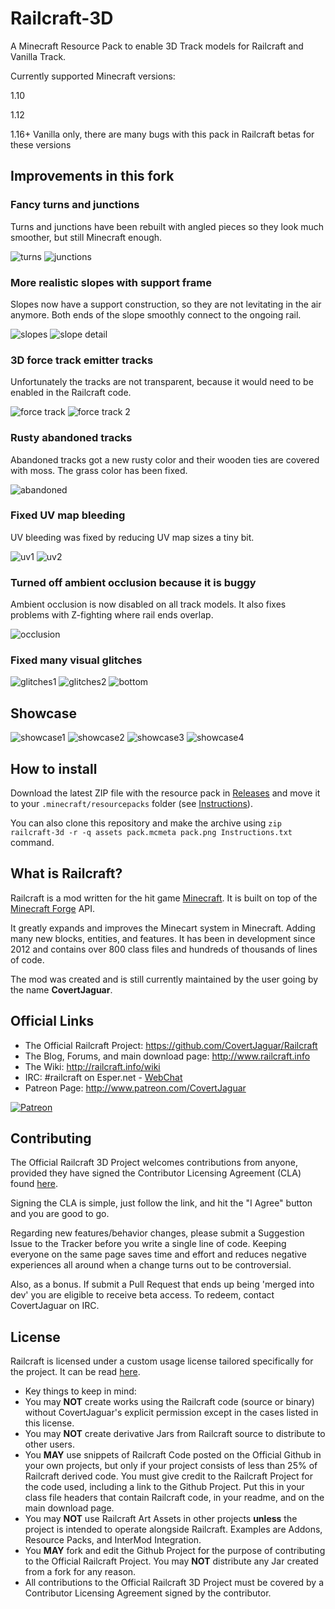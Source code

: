 # Railcraft-3D
A Minecraft Resource Pack to enable 3D Track models for Railcraft and Vanilla Track.

Currently supported Minecraft versions:

1.10

1.12

1.16+ Vanilla only, there are many bugs with this pack in Railcraft betas for these versions

## Improvements in this fork

### Fancy turns and junctions

Turns and junctions have been rebuilt with angled pieces so they look much smoother, 
but still Minecraft enough.

![turns](showcase/turns.png)
![junctions](showcase/junctions.png)

### More realistic slopes with support frame

Slopes now have a support construction, so they are not levitating in the air anymore.
Both ends of the slope smoothly connect to the ongoing rail.

![slopes](showcase/slopes.png)
![slope detail](showcase/slope_detail.png)

### 3D force track emitter tracks

Unfortunately the tracks are not transparent, because it would need to be enabled in the Railcraft code.

![force track](showcase/force_track.png)
![force track 2](showcase/force_track2.png)


### Rusty abandoned tracks

Abandoned tracks got a new rusty color and their wooden ties are covered with moss.
The grass color has been fixed.

![abandoned](showcase/abandoned.png)

### Fixed UV map bleeding

UV bleeding was fixed by reducing UV map sizes a tiny bit.

![uv1](showcase/uv1.png)
![uv2](showcase/uv2.png)

### Turned off ambient occlusion because it is buggy

Ambient occlusion is now disabled on all track models.
It also fixes problems with Z-fighting where rail ends overlap. 

![occlusion](showcase/occlusion.png)

### Fixed many visual glitches

![glitches1](showcase/glitches1.png)
![glitches2](showcase/glitches2.png)
![bottom](showcase/bottom.png)

## Showcase

![showcase1](showcase/showcase1.png)
![showcase2](showcase/showcase2.png)
![showcase3](showcase/showcase3.png)
![showcase4](showcase/showcase4.png)

## How to install

Download the latest ZIP file with the resource pack in [Releases](releases)
and move it to your `.minecraft/resourcepacks` folder (see [Instructions](Instructions.txt)).

You can also clone this repository and make the archive using 
`zip railcraft-3d -r -q assets pack.mcmeta pack.png Instructions.txt` 
command.

## What is Railcraft?

Railcraft is a mod written for the hit game [Minecraft](https://minecraft.net/). It is built on top of the [Minecraft Forge](https://github.com/MinecraftForge) API.

It greatly expands and improves the Minecart system in Minecraft. Adding many new blocks, entities, and features. It has been in development since 2012 and contains over 800 class files and hundreds of thousands of lines of code.

The mod was created and is still currently maintained by the user going by the name **CovertJaguar**.

## Official Links

* The Official Railcraft Project: https://github.com/CovertJaguar/Railcraft
* The Blog, Forums, and main download page: http://www.railcraft.info
* The Wiki: http://railcraft.info/wiki
* IRC: #railcraft on Esper.net - [WebChat](http://webchat.esper.net/?nick=RailcraftGithub...&channels=railcraft&prompt=1)
* Patreon Page: http://www.patreon.com/CovertJaguar

<a href="http://www.patreon.com/CovertJaguar"> ![Patreon](http://www.railcraft.info/wp-content/uploads/2014/05/Patreon.png)</a>

## Contributing

The Official Railcraft 3D Project welcomes contributions from anyone, provided they have signed the Contributor Licensing Agreement (CLA) found [here](https://cla-assistant.io/CovertJaguar/Railcraft-3D).

Signing the CLA is simple, just follow the link, and hit the "I Agree" button and you are good to go.

Regarding new features/behavior changes, please submit a Suggestion Issue to the Tracker before you write a single line of code. Keeping everyone on the same page saves time and effort and reduces negative experiences all around when a change turns out to be controversial.

Also, as a bonus. If submit a Pull Request that ends up being 'merged into dev' you are eligible to receive beta access. To redeem, contact CovertJaguar on IRC.

## License

Railcraft is licensed under a custom usage license tailored specifically for the project. It can be read [here](https://github.com/CovertJaguar/Railcraft/blob/master/LICENSE.md).

 * Key things to keep in mind:
  * You may **NOT** create works using the Railcraft code (source or binary) without CovertJaguar's explicit permission except in the cases listed in this license.
  * You may **NOT** create derivative Jars from Railcraft source to distribute to other users.
  * You **MAY** use snippets of Railcraft Code posted on the Official Github in your own projects, but only if your project consists of less than 25% of Railcraft derived code. You must give credit to the Railcraft Project for the code used, including a link to the Github Project. Put this in your class file headers that contain Railcraft code, in your readme, and on the main download page.
  * You may **NOT** use Railcraft Art Assets in other projects **unless** the project is intended to operate alongside Railcraft. Examples are Addons, Resource Packs, and InterMod Integration.
  * You **MAY** fork and edit the Github Project for the purpose of contributing to the Official Railcraft Project. You may **NOT** distribute any Jar created from a fork for any reason.
  * All contributions to the Official Railcraft 3D Project must be covered by a Contributor Licensing Agreement signed by the contributor.
